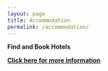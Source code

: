 ```yaml
---
layout: page
title: Accommodation
permalink: /accommodation/
---
```

<p><b>Find and Book Hotels<b><p>
<p><a href="https://scms.fudan.edu.cn/Visit/Directions.htm###" target="_blank">Click here for more information</a></p>
